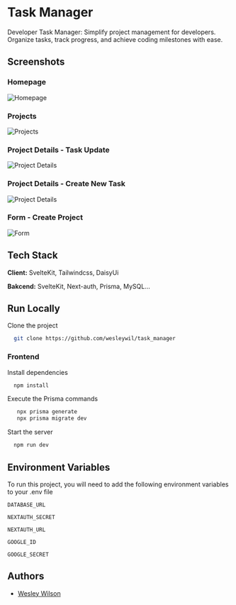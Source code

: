
# Task Manager

Developer Task Manager: Simplify project management for developers. Organize tasks, track progress, and achieve coding milestones with ease.

## Screenshots

### Homepage
![Homepage](https://i.imgur.com/5pq0ZhK.png)

### Projects
![Projects](https://i.imgur.com/jNMKKN8.png)

### Project Details - Task Update
![Project Details](https://i.imgur.com/fdhjyVP.gif)


### Project Details - Create New Task
![Project Details](https://i.imgur.com/E70lAsY.gif)

### Form - Create Project
![Form](https://i.imgur.com/97u3YP0.png)


## Tech Stack

**Client:** SvelteKit, Tailwindcss, DaisyUi

**Bakcend:** SvelteKit, Next-auth, Prisma, MySQL...


## Run Locally

Clone the project

```bash
  git clone https://github.com/wesleywil/task_manager
```


### Frontend

Install dependencies

```bash
  npm install
```

Execute the Prisma commands
```bash 
   npx prisma generate
   npx prisma migrate dev
```

Start the server

```bash
  npm run dev
```


## Environment Variables

To run this project, you will need to add the following environment variables to your .env file

`DATABASE_URL`

`NEXTAUTH_SECRET`

`NEXTAUTH_URL`

`GOOGLE_ID`

`GOOGLE_SECRET`


## Authors

- [Wesley Wilson](https://github.com/wesleywil)

